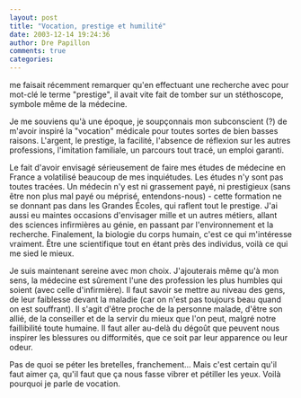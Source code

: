 ```yaml
---
layout: post
title: "Vocation, prestige et humilité"
date: 2003-12-14 19:24:36
author: Dre Papillon
comments: true
categories: 
---
```



 me faisait récemment remarquer qu'en effectuant une recherche avec pour mot-clé le terme "prestige", il avait vite fait de tomber sur un stéthoscope, symbole même de la médecine.

Je me souviens qu'à une époque, je soupçonnais mon subconscient (?) de m'avoir inspiré la "vocation" médicale pour toutes sortes de bien basses raisons.  L'argent, le prestige, la facilité, l'absence de réflexion sur les autres professions, l'imitation familiale, un parcours tout tracé, un emploi garanti.

Le fait d'avoir envisagé sérieusement de faire mes études de médecine en France a volatilisé beaucoup de mes inquiétudes.  Les études n'y sont pas toutes tracées.  Un médecin n'y est ni grassement payé, ni prestigieux (sans être non plus mal payé ou méprisé, entendons-nous) - cette formation ne se donnant pas dans les Grandes Écoles, qui raflent tout le prestige.  J'ai aussi eu maintes occasions d'envisager mille et un autres métiers, allant des sciences infirmières au génie, en passant par l'environnement et la recherche.  Finalement, la biologie du corps humain, c'est ce qui m'intéresse vraiment.  Être une scientifique tout en étant près des individus, voilà ce qui me sied le mieux.

Je suis maintenant sereine avec mon choix.  J'ajouterais même qu'à mon sens, la médecine est sûrement l'une des profession les plus humbles qui soient (avec celle d'infirmière).  Il faut savoir se mettre au niveau des gens, de leur faiblesse devant la maladie (car on n'est pas toujours beau quand on est souffrant).  Il s'agit d'être proche de la personne malade, d'être son allié, de la conseiller et de la servir du mieux que l'on peut, malgré notre faillibilité toute humaine.  Il faut aller au-delà du dégoût que peuvent nous inspirer les blessures ou difformités, que ce soit par leur apparence ou leur odeur.

Pas de quoi se péter les bretelles, franchement...  Mais c'est certain qu'il faut aimer ça, qu'il faut que ça nous fasse vibrer et pétiller les yeux.  Voilà pourquoi je parle de vocation.